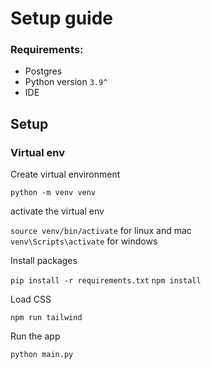 # Setup guide

### Requirements:

- Postgres
- Python version `3.9^`
- IDE

## Setup

### Virtual env

Create virtual environment

`python -m venv venv`

activate the virtual env

`source venv/bin/activate` for linux and mac\
`venv\Scripts\activate` for windows

Install packages

`pip install -r requirements.txt`
`npm install`

Load CSS

`npm run tailwind`

Run the app

`python main.py`
```
